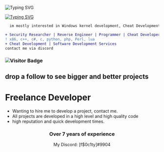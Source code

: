 ![Typing SVG](https://readme-typing-svg.herokuapp.com/?lines=Hello+World!) <br/>


[![Typing SVG](https://readme-typing-svg.herokuapp.com?font=Fira+Code&pause=1000&color=4211FF&background=24831200&width=435&lines=HELLO+WELCOME+-+INCODE;Reverse+%26%26+Kernel+Developer)](https://git.io/typing-svg)







```diff
  im mostly interested in Windows kernel development, Cheat Development and programming.

+ Security Researcher | Reverse Engineer | Programmer | Cheat Developer  
! x86, c++, c#, c, python, php, Perl, lua
+ Cheat Development | Software Development Services
contact me via discord

```


###  ![Visitor Badge](https://visitor-badge.laobi.icu/badge?page_id=DefaultO.DefaultO)



## drop a follow to see bigger and better projects


# Freelance Developer
- Wanting to hire me to develop a project, contact me.
- All projects are developed in a high level and high quality code 
- high reputation and quick development times.


<h3 align="center">Over 7 years of experience</h4>
<p align="center">My Discord: [f$0c1ty]#9904</p>


</pre><br>
